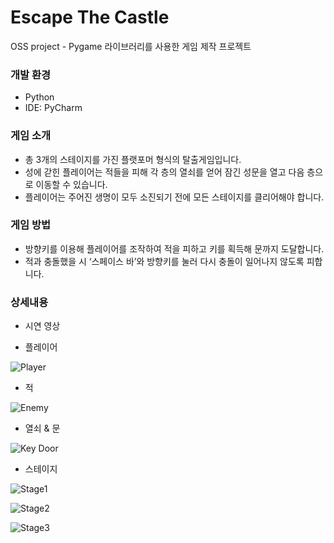 # Escape The Castle
OSS project - Pygame 라이브러리를 사용한 게임 제작 프로젝트

### 개발 환경
- Python
- IDE: PyCharm

### 게임 소개
- 총 3개의 스테이지를 가진 플랫포머 형식의 탈출게임입니다.
- 성에 갇힌 플레이어는 적들을 피해 각 층의 열쇠를 얻어 잠긴 성문을 열고 다음 층으로 이동할 수 있습니다.
- 플레이어는 주어진 생명이 모두 소진되기 전에 모든 스테이지를 클리어해야 합니다.

### 게임 방법
- 방향키를 이용해 플레이어를 조작하여 적을 피하고 키를 획득해 문까지 도달합니다.
- 적과 충돌했을 시 ‘스페이스 바’와 방향키를 눌러 다시 충돌이 일어나지 않도록 피합니다.

### 상세내용
- 시연 영상

- 플레이어
  
![Player](https://github.com/hyo2/escape-the-castle/assets/70335241/7d1fbffd-d707-4f11-826c-a3fc1611f43d)

- 적
  
![Enemy](https://github.com/hyo2/escape-the-castle/assets/70335241/71dd793c-d57a-4fa4-8cfd-3a240197b591)

- 열쇠 & 문

![Key Door](https://github.com/hyo2/escape-the-castle/assets/70335241/352c79e1-ca6c-46d7-9fcc-b9ddf2b3d39d)

- 스테이지

![Stage1](https://github.com/hyo2/escape-the-castle/assets/70335241/fb4b370b-835b-475a-ba9f-56e50fd9514a)

![Stage2](https://github.com/hyo2/escape-the-castle/assets/70335241/6c8cff2e-5344-45f2-968b-a9cbee0cf98e)

![Stage3](https://github.com/hyo2/escape-the-castle/assets/70335241/f68f7c83-dfa9-4d5c-934a-fec69489fa1c)
